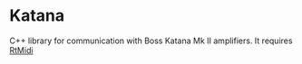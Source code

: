 # Katana

C++ library for communication with Boss Katana Mk II amplifiers. It requires [RtMidi](https://github.com/thestk/rtmidi)